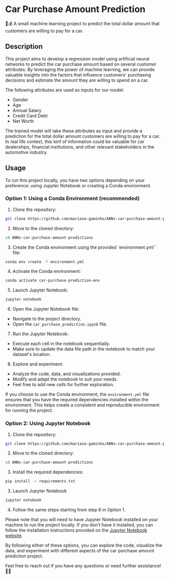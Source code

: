 # Car Purchase Amount Prediction

🚗💰 A small machine learning project to predict the total dollar amount that customers are willing to pay for a car.

## Description

This project aims to develop a regression model using artificial neural networks to predict the car purchase amount based on several customer attributes. By leveraging the power of machine learning, we can provide valuable insights into the factors that influence customers' purchasing decisions and estimate the amount they are willing to spend on a car.

The following attributes are used as inputs for our model:

- Gender
- Age
- Annual Salary
- Credit Card Debt
- Net Worth

The trained model will take these attributes as input and provide a prediction for the total dollar amount customers are willing to pay for a car. In real life context, this kinf of information could be valuable for car dealerships, financial institutions, and other relevant stakeholders in the automotive industry.

## Usage

To run this project locally, you have two options depending on your preference: using Jupyter Notebook or creating a Conda environment.

### Option 1: Using a Conda Environment (recommended)

1. Clone the repository:
```bash
git clone https://github.com/mariana-gaminho/ANNs-car-purchase-amount-predictions.git
```

2. Move to the cloned directory:
```bash
cd ANNs-car-purchase-amount-predictions
```

3. Create the Conda environment using the provided `environment.yml`` file:
```bash
conda env create -f environment.yml
```

4. Activate the Conda environment:
```bash
conda activate car-purchase-prediction-env
```

5. Launch Jupyter Notebook:
```bash
jupyter notebook
```

6. Open the Jupyter Notebook file:
- Navigate to the project directory.
- Open the `car_purchase_prediction.ipynb` file.

7. Run the Jupyter Notebook:
- Execute each cell in the notebook sequentially.
- Make sure to update the data file path in the notebook to match your dataset's location.

8. Explore and experiment:
- Analyze the code, data, and visualizations provided.
- Modify and adapt the notebook to suit your needs.
- Feel free to add new cells for further exploration.

If you choose to use the Conda environment, the `environment.yml` file ensures that you have the required dependencies installed within the environment. This helps create a consistent and reproducible environment for running the project.

### Option 2: Using Jupyter Notebook

1. Clone the repository:
```bash
git clone https://github.com/mariana-gaminho/ANNs-car-purchase-amount-predictions.git
```

2. Move to the cloned directory:
```bash
cd ANNs-car-purchase-amount-predictions
```

3. Install the required dependencies:
```bash
pip install -r requirements.txt
```

3. Launch Jupyter Notebook
```bash
jupyter notebook
```

4. Follow the same steps starting from step 6 in Option 1.

Please note that you will need to have Jupyter Notebook installed on your machine to run the project locally. If you don't have it installed, you can follow the installation instructions provided on the [Jupyter Notebook website](https://jupyter.org/install.html).

By following either of these options, you can explore the code, visualize the data, and experiment with different aspects of the car purchase amount prediction project.

Feel free to reach out if you have any questions or need further assistance! :raising_hand_woman: